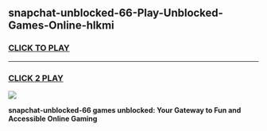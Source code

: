 
## snapchat-unblocked-66-Play-Unblocked-Games-Online-hlkmi
<h3>
<a href="https://premium76.site?title=snapchat-unblocked-66&ref=25A">CLICK TO PLAY</a></h3>
<hr>

<h3>
<a href="https://premium76.site?title=snapchat-unblocked-66&ref=25A">CLICK 2 PLAY</a>
  
</h3>

<a href="https://premium76.site?title=snapchat-unblocked-66&ref=25A"><img src="https://clearcache.store/games.png"></a>


**snapchat-unblocked-66 games unblocked: Your Gateway to Fun and Accessible Online Gaming**
